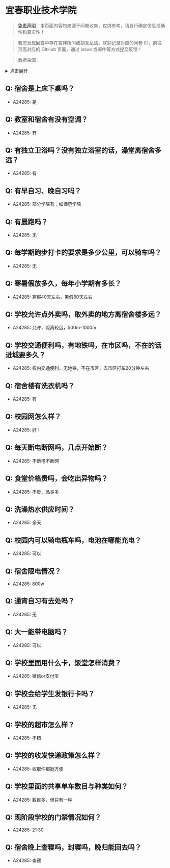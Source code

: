 # 宜春职业技术学院

> [免责声明](https://colleges.chat/#_3)：本页面内容均来源于问卷收集，仅供参考，请自行确定信息准确性和真实性！

> 若您发现回答中存在答非所问或胡言乱语，欢迎记录对应的问卷 ID，前往页面对应的 GitHub 页面，通过 issue 或邮件等方式提交反馈！

> 数据来源：

<details><summary>点击展开</summary>
<ul>
<li>A24285: 匿名 (2024 年 06 月)</li>
</ul>
</details>

## Q: 宿舍是上床下桌吗？

- A24285: 是

## Q: 教室和宿舍有没有空调？

- A24285: 有

## Q: 有独立卫浴吗？没有独立浴室的话，澡堂离宿舍多远？

- A24285: 有

## Q: 有早自习、晚自习吗？

- A24285: 部分学院有；如师范学院

## Q: 有晨跑吗？

- A24285: 无

## Q: 每学期跑步打卡的要求是多少公里，可以骑车吗？

- A24285: 无

## Q: 寒暑假放多久，每年小学期有多长？

- A24285: 寒假40天左右，暑假60天左右

## Q: 学校允许点外卖吗，取外卖的地方离宿舍楼多远？

- A24285: 允许，距离较远，500m-1000m

## Q: 学校交通便利吗，有地铁吗，在市区吗，不在的话进城要多久？

- A24285: 校内交通便利，无地铁，不在市区，去市区打车20分钟左右

## Q: 宿舍楼有洗衣机吗？

- A24285: 有

## Q: 校园网怎么样？

- A24285: 好！

## Q: 每天断电断网吗，几点开始断？

- A24285: 不断电不断网

## Q: 食堂价格贵吗，会吃出异物吗？

- A24285: 不贵，品类多

## Q: 洗澡热水供应时间？

- A24285: 全天

## Q: 校园内可以骑电瓶车吗，电池在哪能充电？

- A24285: 可以

## Q: 宿舍限电情况？

- A24285: 800w

## Q: 通宵自习有去处吗？

- A24285: 无

## Q: 大一能带电脑吗？

- A24285: 可以

## Q: 学校里面用什么卡，饭堂怎样消费？

- A24285: 微信or支付宝

## Q: 学校会给学生发银行卡吗？

- A24285: 无

## Q: 学校的超市怎么样？

- A24285: 不错

## Q: 学校的收发快递政策怎么样？

- A24285: 收取件都挺方便

## Q: 学校里面的共享单车数目与种类如何？

- A24285: 数目多，但只有一种

## Q: 现阶段学校的门禁情况如何？

- A24285: 21:30

## Q: 宿舍晚上查寝吗，封寝吗，晚归能回去吗？

- A24285: 查寝

